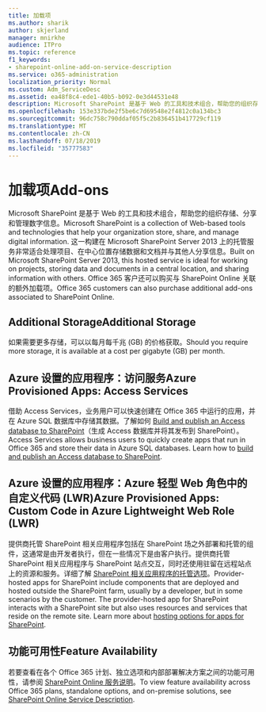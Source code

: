 ```yaml
---
title: 加载项
ms.author: sharik
author: skjerland
manager: mnirkhe
audience: ITPro
ms.topic: reference
f1_keywords:
- sharepoint-online-add-on-service-description
ms.service: o365-administration
localization_priority: Normal
ms.custom: Adm_ServiceDesc
ms.assetid: ea48f8c4-ede1-40b5-b092-0e3d44531e48
description: Microsoft SharePoint 是基于 Web 的工具和技术组合，帮助您的组织存储、分享和管理数字信息。 这一构建在 Microsoft SharePoint Server 2013 上的托管服务非常适合处理项目、在中心位置存储数据和文档并与其他人分享信息。 Office 365 客户还可以购买与 SharePoint Online 关联的额外加载项。
ms.openlocfilehash: 153e337bde2f5be6c7d69548e2f4812c0a134bc3
ms.sourcegitcommit: 96dc758c790ddaf05f5c2b836451b417729cf119
ms.translationtype: MT
ms.contentlocale: zh-CN
ms.lasthandoff: 07/18/2019
ms.locfileid: "35777583"
---
```

# <a name="add-ons"></a><span data-ttu-id="34800-105">加载项</span><span class="sxs-lookup"><span data-stu-id="34800-105">Add-ons</span></span>

<span data-ttu-id="34800-106">Microsoft SharePoint 是基于 Web 的工具和技术组合，帮助您的组织存储、分享和管理数字信息。</span><span class="sxs-lookup"><span data-stu-id="34800-106">Microsoft SharePoint is a collection of Web-based tools and technologies that help your organization store, share, and manage digital information.</span></span> <span data-ttu-id="34800-107">这一构建在 Microsoft SharePoint Server 2013 上的托管服务非常适合处理项目、在中心位置存储数据和文档并与其他人分享信息。</span><span class="sxs-lookup"><span data-stu-id="34800-107">Built on Microsoft SharePoint Server 2013, this hosted service is ideal for working on projects, storing data and documents in a central location, and sharing information with others.</span></span> <span data-ttu-id="34800-108">Office 365 客户还可以购买与 SharePoint Online 关联的额外加载项。</span><span class="sxs-lookup"><span data-stu-id="34800-108">Office 365 customers can also purchase additional add-ons associated to SharePoint Online.</span></span>
  
## <a name="additional-storage"></a><span data-ttu-id="34800-109">Additional Storage</span><span class="sxs-lookup"><span data-stu-id="34800-109">Additional Storage</span></span>
<span data-ttu-id="34800-110"><a name="bkmk_AdditionalStorage"> </a></span><span class="sxs-lookup"><span data-stu-id="34800-110"></span></span>

<span data-ttu-id="34800-111">如果需要更多存储，可以以每月每千兆 (GB) 的价格获取。</span><span class="sxs-lookup"><span data-stu-id="34800-111">Should you require more storage, it is available at a cost per gigabyte (GB) per month.</span></span>
  
## <a name="azure-provisioned-apps-access-services"></a><span data-ttu-id="34800-112">Azure 设置的应用程序：访问服务</span><span class="sxs-lookup"><span data-stu-id="34800-112">Azure Provisioned Apps: Access Services</span></span>
<span data-ttu-id="34800-113"><a name="bkmk_AzureProvisionedAppsAccessServices"> </a></span><span class="sxs-lookup"><span data-stu-id="34800-113"></span></span>

<span data-ttu-id="34800-p103">借助 Access Services，业务用户可以快速创建在 Office 365 中运行的应用，并在 Azure SQL 数据库中存储其数据。了解如何 [Build and publish an Access database to SharePoint](https://go.microsoft.com/fwlink/p/?LinkID=393754)（生成 Access 数据库并将其发布到 SharePoint）。</span><span class="sxs-lookup"><span data-stu-id="34800-p103">Access Services allows business users to quickly create apps that run in Office 365 and store their data in Azure SQL databases. Learn how to [build and publish an Access database to SharePoint](https://go.microsoft.com/fwlink/p/?LinkID=393754).</span></span>
  
## <a name="azure-provisioned-apps-custom-code-in-azure-lightweight-web-role-lwr"></a><span data-ttu-id="34800-116">Azure 设置的应用程序：Azure 轻型 Web 角色中的自定义代码 (LWR)</span><span class="sxs-lookup"><span data-stu-id="34800-116">Azure Provisioned Apps: Custom Code in Azure Lightweight Web Role (LWR)</span></span>
<span data-ttu-id="34800-117"><a name="bkmk_AzureProvisionedAppsCustomCodeinAzureLWR"> </a></span><span class="sxs-lookup"><span data-stu-id="34800-117"></span></span>

<span data-ttu-id="34800-p104">提供商托管 SharePoint 相关应用程序包括在 SharePoint 场之外部署和托管的组件，这通常是由开发者执行，但在一些情况下是由客户执行。提供商托管 SharePoint 相关应用程序与 SharePoint 站点交互，同时还使用驻留在远程站点上的资源和服务。详细了解 [SharePoint 相关应用程序的托管选项](https://go.microsoft.com/fwlink/?LinkId=271314)。</span><span class="sxs-lookup"><span data-stu-id="34800-p104">Provider-hosted apps for SharePoint include components that are deployed and hosted outside the SharePoint farm, usually by a developer, but in some scenarios by the customer. The provider-hosted app for SharePoint interacts with a SharePoint site but also uses resources and services that reside on the remote site. Learn more about [hosting options for apps for SharePoint](https://go.microsoft.com/fwlink/?LinkId=271314).</span></span>
  
## <a name="feature-availability"></a><span data-ttu-id="34800-121">功能可用性</span><span class="sxs-lookup"><span data-stu-id="34800-121">Feature Availability</span></span>
<span data-ttu-id="34800-122"><a name="bkmk_AzureProvisionedAppsCustomCodeinAzureLWR"> </a></span><span class="sxs-lookup"><span data-stu-id="34800-122"></span></span>

<span data-ttu-id="34800-123">若要查看在各个 Office 365 计划、独立选项和内部部署解决方案之间的功能可用性，请参阅 [SharePoint Online 服务说明](sharepoint-online-service-description.md)。</span><span class="sxs-lookup"><span data-stu-id="34800-123">To view feature availability across Office 365 plans, standalone options, and on-premise solutions, see [SharePoint Online Service Description](sharepoint-online-service-description.md).</span></span>
  

